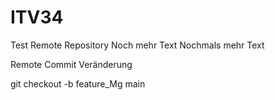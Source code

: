 # ITV34
Test Remote Repository
Noch mehr Text
Nochmals mehr Text

Remote Commit Veränderung

git checkout -b feature_Mg main